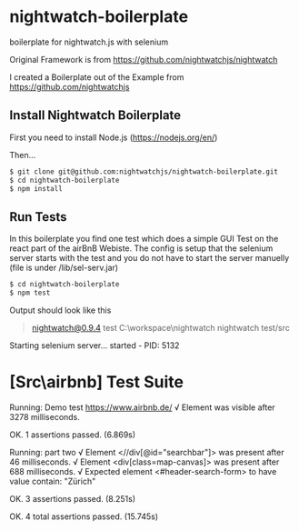 # nightwatch-boilerplate
boilerplate for nightwatch.js with selenium

Original Framework is from https://github.com/nightwatchjs/nightwatch 

I  created a Boilerplate out of the Example from https://github.com/nightwatchjs

## Install Nightwatch Boilerplate

First you need to install Node.js (https://nodejs.org/en/)

Then...
```sh
$ git clone git@github.com:nightwatchjs/nightwatch-boilerplate.git
$ cd nightwatch-boilerplate
$ npm install
```

## Run Tests

In this boilerplate you find one test which does a simple GUI Test on the react part of the airBnB Webiste. The config is setup that the selenium server starts with the test and you do not have to start the server manuelly (file is under /lib/sel-serv.jar)

```sh
$ cd nightwatch-boilerplate
$ npm test
```

Output should look like this
> nightwatch@0.9.4 test C:\workspace\nightwatch
> nightwatch test/src

Starting selenium server... started - PID:  5132

[Src\airbnb] Test Suite
===========================

Running:  Demo test https://www.airbnb.de/
 √ Element <body> was visible after 3278 milliseconds.

OK. 1 assertions passed. (6.869s)

Running:  part two
 √ Element <//div[@id="searchbar"]> was present after 46 milliseconds.
 √ Element <div[class=map-canvas]> was present after 688 milliseconds.
 √ Expected element <#header-search-form> to have value contain: "Zürich"

OK. 3 assertions passed. (8.251s)

OK. 4  total assertions passed. (15.745s)









